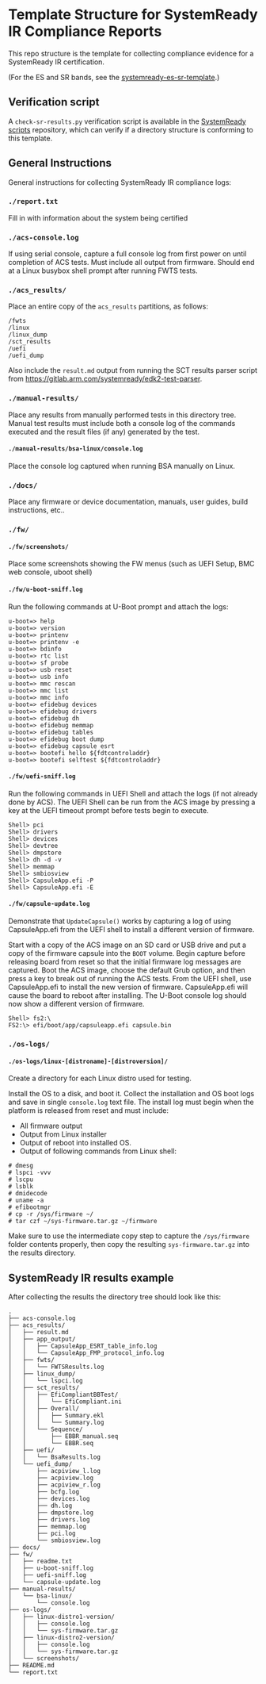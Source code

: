 # Template Structure for SystemReady IR Compliance Reports
This repo structure is the template for collecting compliance evidence for a
SystemReady IR certification.

(For the ES and SR bands, see the [systemready-es-sr-template].)

[systemready-es-sr-template]: https://gitlab.arm.com/systemready/systemready-es-sr-template

## Verification script
A `check-sr-results.py` verification script is available in the [SystemReady
scripts] repository, which can verify if a directory structure is conforming to
this template.

[SystemReady scripts]: https://gitlab.arm.com/systemready/systemready-scripts

## General Instructions
General instructions for collecting SystemReady IR compliance logs:

### `./report.txt`
Fill in with information about the system being certified

### `./acs-console.log`
If using serial console, capture a full console log from first power on
until completion of ACS tests. Must include all output from firmware.
Should end at a Linux busybox shell prompt after running FWTS tests.

### `./acs_results/`
Place an entire copy of the `acs_results` partitions, as
follows:

    /fwts
    /linux
    /linux_dump
    /sct_results
    /uefi
    /uefi_dump

Also include the `result.md` output from running the SCT results parser script
from https://gitlab.arm.com/systemready/edk2-test-parser.

### `./manual-results/`

Place any results from manually performed tests in this directory tree.
Manual test results must include both a console log of the commands
executed and the result files (if any) generated by the test.

#### `./manual-results/bsa-linux/console.log`

Place the console log captured when running BSA manually on Linux.

### `./docs/`
Place any firmware or device documentation, manuals, user guides, build instructions, etc..

### `./fw/`

#### `./fw/screenshots/`
Place some screenshots showing the FW menus (such as UEFI Setup, BMC
web console, uboot shell)

#### `./fw/u-boot-sniff.log`
Run the following commands at U-Boot prompt and attach the logs:

    u-boot=> help
    u-boot=> version
    u-boot=> printenv
    u-boot=> printenv -e
    u-boot=> bdinfo
    u-boot=> rtc list
    u-boot=> sf probe
    u-boot=> usb reset
    u-boot=> usb info
    u-boot=> mmc rescan
    u-boot=> mmc list
    u-boot=> mmc info
    u-boot=> efidebug devices
    u-boot=> efidebug drivers
    u-boot=> efidebug dh
    u-boot=> efidebug memmap
    u-boot=> efidebug tables
    u-boot=> efidebug boot dump
    u-boot=> efidebug capsule esrt
    u-boot=> bootefi hello ${fdtcontroladdr}
    u-boot=> bootefi selftest ${fdtcontroladdr}

#### `./fw/uefi-sniff.log`
Run the following commands in UEFI Shell and attach the logs (if not
already done by ACS). The UEFI Shell can be run from the ACS image by
pressing a key at the UEFI timeout prompt before tests begin to
execute.

    Shell> pci
    Shell> drivers
    Shell> devices
    Shell> devtree
    Shell> dmpstore
    Shell> dh -d -v
    Shell> memmap
    Shell> smbiosview
    Shell> CapsuleApp.efi -P
    Shell> CapsuleApp.efi -E

#### `./fw/capsule-update.log`
Demonstrate that `UpdateCapsule()` works by capturing a log of using
CapsuleApp.efi from the UEFI shell to install a different version of
firmware.

Start with a copy of the ACS image on an SD card or USB drive and put
a copy of the firmware capsule into the `BOOT` volume.
Begin capture before releasing board from reset so that the initial
firmware log messages are captured.
Boot the ACS image, choose the default Grub option, and then press a
key to break out of running the ACS tests.
From the UEFI shell, use CapsuleApp.efi to install the new version
of firmware.
CapsuleApp.efi will cause the board to reboot after installing.
The U-Boot console log should now show a different version of firmware.

```
Shell> fs2:\
FS2:\> efi/boot/app/capsuleapp.efi capsule.bin
```

### `./os-logs/`

#### `./os-logs/linux-[distroname]-[distroversion]/`
Create a directory for each Linux distro used for testing.

Install the OS to a disk, and boot it.
Collect the installation and OS boot logs and save in single `console.log` text file.
The install log must begin when the platform is released from reset and
must include:

- All firmware output
- Output from Linux installer
- Output of reboot into installed OS.
- Output of following commands from Linux shell:

```
# dmesg
# lspci -vvv
# lscpu
# lsblk
# dmidecode
# uname -a
# efibootmgr
# cp -r /sys/firmware ~/
# tar czf ~/sys-firmware.tar.gz ~/firmware
```

Make sure to use the intermediate copy step to capture the `/sys/firmware`
folder contents properly, then copy the resulting `sys-firmware.tar.gz` into the
results directory.

## SystemReady IR results example

After collecting the results the directory tree should look like this:

```
.
├── acs-console.log
├── acs_results/
│   ├── result.md
│   ├── app_output/
│   │   ├── CapsuleApp_ESRT_table_info.log
│   │   └── CapsuleApp_FMP_protocol_info.log
│   ├── fwts/
│   │   └── FWTSResults.log
│   ├── linux_dump/
│   │   └── lspci.log
│   ├── sct_results/
│   │   ├── EfiCompliantBBTest/
│   │   │   └── EfiCompliant.ini
│   │   ├── Overall/
│   │   │   ├── Summary.ekl
│   │   │   └── Summary.log
│   │   └── Sequence/
│   │       ├── EBBR_manual.seq
│   │       └── EBBR.seq
│   ├── uefi/
│   │   └── BsaResults.log
│   └── uefi_dump/
│       ├── acpiview_l.log
│       ├── acpiview.log
│       ├── acpiview_r.log
│       ├── bcfg.log
│       ├── devices.log
│       ├── dh.log
│       ├── dmpstore.log
│       ├── drivers.log
│       ├── memmap.log
│       ├── pci.log
│       └── smbiosview.log
├── docs/
├── fw/
│   ├── readme.txt
│   ├── u-boot-sniff.log
│   ├── uefi-sniff.log
│   └── capsule-update.log
├── manual-results/
│   └── bsa-linux/
│       └── console.log
├── os-logs/
│   ├── linux-distro1-version/
│   │   ├── console.log
│   │   └── sys-firmware.tar.gz
│   ├── linux-distro2-version/
│   │   ├── console.log
│   │   └── sys-firmware.tar.gz
│   └── screenshots/
├── README.md
└── report.txt
```
